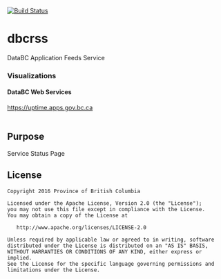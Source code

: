 [![Build Status](https://travis-ci.org/bcgov/dbcrss.svg?branch=master)](https://travis-ci.org/bcgov/dbcrss)
# dbcrss
DataBC Application Feeds Service

### Visualizations

#### DataBC Web Services
https://uptime.apps.gov.bc.ca <br/><br>

## Purpose
Service Status Page

## License

    Copyright 2016 Province of British Columbia

    Licensed under the Apache License, Version 2.0 (the "License");
    you may not use this file except in compliance with the License.
    You may obtain a copy of the License at

       http://www.apache.org/licenses/LICENSE-2.0

    Unless required by applicable law or agreed to in writing, software
    distributed under the License is distributed on an "AS IS" BASIS,
    WITHOUT WARRANTIES OR CONDITIONS OF ANY KIND, either express or implied.
    See the License for the specific language governing permissions and
    limitations under the License.
